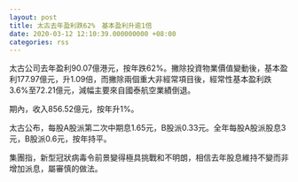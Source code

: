 ```yaml
---
layout: post
title: 太古去年盈利跌62%　基本盈利升逾1倍
date: 2020-03-12 12:10:39.000000000 +08:00
categories: rss
---
```


太古公司去年盈利90.07億港元，按年跌62%。撇除投資物業價值變動後，基本盈利177.97億元，升1.09倍，而撇除兩個重大非經常項目後，經常性基本盈利跌3.6%至72.21億元，減幅主要來自國泰航空業績倒退。

期內，收入856.52億元，按年升1%。

太古公布，每股A股派第二次中期息1.65元，B股派0.33元。全年每股A股派股息3元，B股派0.6元，按年持平。

集團指，新型冠狀病毒令前景變得極具挑戰和不明朗，相信去年股息維持不變而非增加派息，屬審慎的做法。
